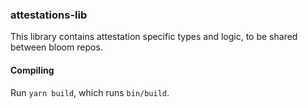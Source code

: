 ### attestations-lib

This library contains attestation specific types and logic, to be shared between
bloom repos.

#### Compiling

Run `yarn build`, which runs `bin/build`.
